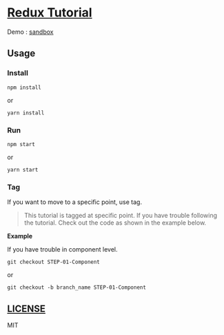 # [Redux Tutorial](https://github.com/qvil/redux-tutorial)
Demo : [sandbox](https://codesandbox.io/s/github/qvil/redux-tutorial)

## Usage

### Install
```
npm install
```
or
```
yarn install
```

### Run
```
npm start
```
or
```
yarn start
```

### Tag
If you want to move to a specific point, use tag.

>This tutorial is tagged at specific point. If you have trouble following the tutorial. Check out the code as shown in the example below.

**Example**

If you have trouble in component level.
```
git checkout STEP-01-Component
```
or
```
git checkout -b branch_name STEP-01-Component
```

## [LICENSE](https://github.com/qvil/redux-tutorial/blob/master/LICENSE)
MIT